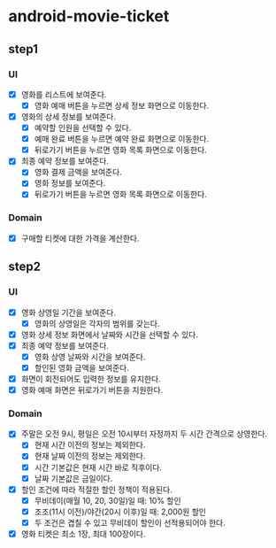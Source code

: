 # android-movie-ticket

## step1

### UI
- [x] 영화를 리스트에 보여준다.
  - [x] 영화 예매 버튼을 누르면 상세 정보 화면으로 이동한다.
- [x] 영화의 상세 정보를 보여준다.
  - [x] 예약할 인원을 선택할 수 있다.
  - [x] 예매 완료 버튼을 누르면 예약 완료 화면으로 이동한다.
  - [x] 뒤로가기 버튼을 누르면 영화 목록 화면으로 이동한다.
- [x] 최종 예약 정보를 보여준다.
  - [x] 영화 결제 금액을 보여준다.
  - [x] 영화 정보를 보여준다.
  - [x] 뒤로가기 버튼을 누르면 영화 목록 화면으로 이동한다.

### Domain
- [x] 구매할 티켓에 대한 가격을 계산한다.

## step2

### UI
- [x] 영화 상영일 기간을 보여준다.
  - [x] 영화의 상영일은 각자의 범위를 갖는다.
- [x] 영화 상세 정보 화면에서 날짜와 시간을 선택할 수 있다.
- [x] 최종 예약 정보를 보여준다.
  - [x] 영화 상영 날짜와 시간을 보여준다.
  - [x] 할인된 영화 금액을 보여준다.
- [x] 화면이 회전되어도 입력한 정보를 유지한다.
- [x] 영화 예매 화면은 뒤로가기 버튼을 지원한다.

### Domain
- [x] 주말은 오전 9시, 평일은 오전 10시부터 자정까지 두 시간 간격으로 상영한다.
  - [x] 현재 시간 이전의 정보는 제외한다.
  - [x] 현재 날짜 이전의 정보는 제외한다.
  - [x] 시간 기본값은 현재 시간 바로 직후이다.
  - [x] 날짜 기본값은 금일이다.
- [x] 할인 조건에 따라 적절한 할인 정책이 적용된다.
  - [x] 무비데이(매월 10, 20, 30일)일 때: 10% 할인
  - [x] 조조(11시 이전)/야간(20시 이후)일 때: 2,000원 할인
  - [x] 두 조건은 겹칠 수 있고 무비데이 할인이 선적용되어야 한다.
- [x] 영화 티켓은 최소 1장, 최대 100장이다.
